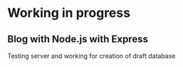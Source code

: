 # Working in progress 

## Blog with Node.js with Express

Testing server and working for creation of draft database